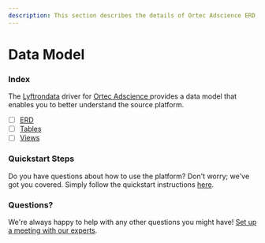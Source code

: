 ```yaml
---
description: This section describes the details of Ortec Adscience ERD, Tables, and Views.
---
```


# Data Model

### Index

The  [Lyftrondata](https://www.lyftrondata.com/) driver for [Ortec Adscience](https://www.lyftrondata.com/integration/ortec-adscience/)[ ](https://www.lyftrondata.com/integration/ortec-adscience/)provides a data model that enables you to better understand the source platform.

* [ ] [ERD](../../../marketing-analytics/ortec-adscience/data-model/erd.md)
* [ ] [Tables](../../../marketing-analytics/ortec-adscience/data-model/tables.md)
* [ ] [Views](../../../marketing-analytics/ortec-adscience/data-model/views.md)

### Quickstart Steps

Do you have questions about how to use the platform? Don't worry; we've got you covered. Simply follow the quickstart instructions [here](../../../../quickstart-steps.md).

### Questions? <a href="#questions" id="questions"></a>

We're always happy to help with any other questions you might have! [Set up a meeting with our experts](https://www.lyftrondata.com/book-a-meeting/).

